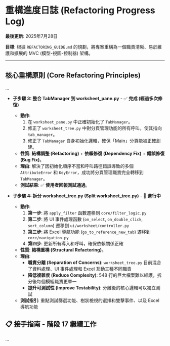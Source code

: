 # 重構進度日誌 (Refactoring Progress Log)

**最後更新**: 2025年7月28日

**目標**: 根據 `REFACTORING_GUIDE.md` 的規劃，將專案重構為一個職責清晰、易於維護和擴展的 MVC (模型-視圖-控制器) 架構。

---

## 核心重構原則 (Core Refactoring Principles)

...

- **子步驟 3: 整合 TabManager 到 worksheet_pane.py** - ✅ **完成 (經過多次修復)**
    - **動作**:
        1. 在 `worksheet_pane.py` 中正確初始化了 `TabManager`。
        2. 修正了 `worksheet_tree.py` 中對分頁管理功能的所有呼叫，使其指向 `tab_manager`。
        3. 修正了 `TabManager` 自身初始化邏輯，確保「Main」分頁能被正確創建。
    - **性質**: **結構調整 (Refactoring)** + **依賴修復 (Dependency Fix)** + **錯誤修復 (Bug Fix)**。
    - **理由**: 解決了因初始化順序不當和呼叫路徑錯誤導致的多個 `AttributeError` 和 `KeyError`，成功將分頁管理職責完全轉移到 `TabManager`。
    - **測試結果**: ✅ **使用者回報測試通過**。

- **子步驟 4: 拆分 worksheet_tree.py (Split worksheet_tree.py)** - 🔄 **進行中**
    - **動作**:
        1. **第一步**: 將 `apply_filter` 函數遷移到 `core/filter_logic.py`
        2. **第二步**: 將 UI 事件處理函數 (`on_select`, `on_double_click`, `sort_column`) 遷移到 `ui/worksheet/controller.py`
        3. **第三步**: 將 Excel 導航功能 (`go_to_reference_new_tab`) 遷移到 `core/navigation.py`
        4. **第四步**: 更新所有導入和呼叫，確保依賴關係正確
    - **性質**: **結構重構 (Structural Refactoring)**。
    - **理由**:
        - **職責分離 (Separation of Concerns)**: `worksheet_tree.py` 目前混合了資料處理、UI 事件處理和 Excel 互動三種不同職責
        - **降低複雜度 (Reduce Complexity)**: 548 行的巨大檔案難以維護，拆分後每個模組職責更單一
        - **提升可測試性 (Improve Testability)**: 分離後的核心邏輯可以獨立測試
    - **測試指引**: 重點測試篩選功能、樹狀檢視的選擇和雙擊事件、以及 Excel 導航功能

## 📋 **接手指南 - 階段 17 繼續工作**

...